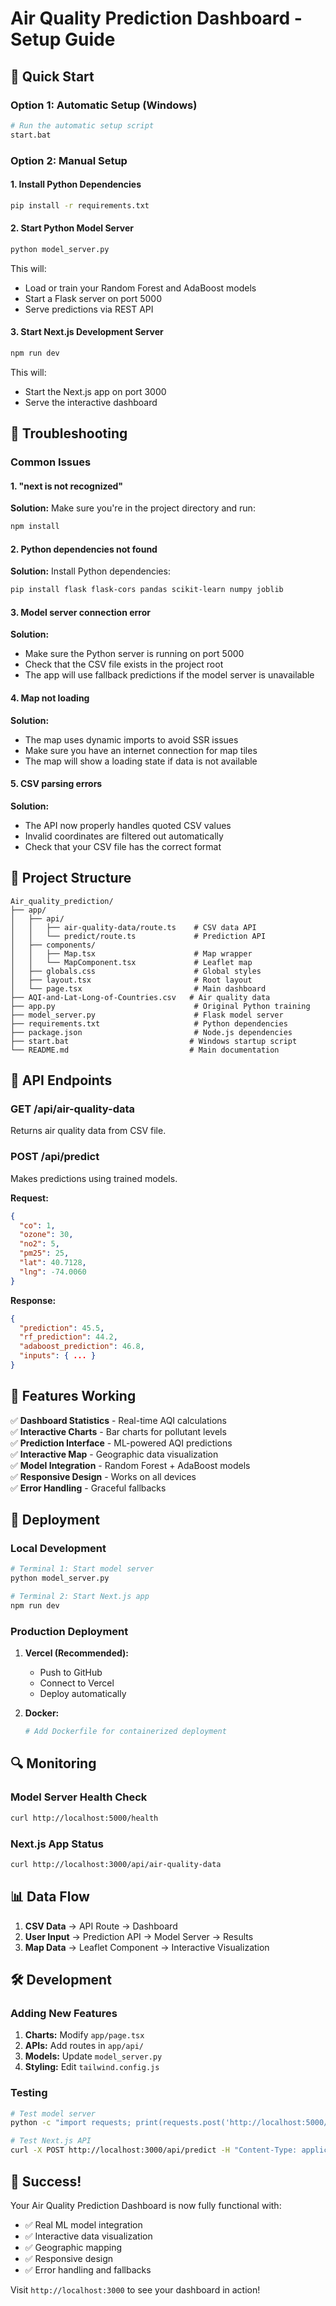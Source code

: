 # Air Quality Prediction Dashboard - Setup Guide

## 🚀 Quick Start

### Option 1: Automatic Setup (Windows)
```bash
# Run the automatic setup script
start.bat
```

### Option 2: Manual Setup

#### 1. Install Python Dependencies
```bash
pip install -r requirements.txt
```

#### 2. Start Python Model Server
```bash
python model_server.py
```
This will:
- Load or train your Random Forest and AdaBoost models
- Start a Flask server on port 5000
- Serve predictions via REST API

#### 3. Start Next.js Development Server
```bash
npm run dev
```
This will:
- Start the Next.js app on port 3000
- Serve the interactive dashboard

## 🔧 Troubleshooting

### Common Issues

#### 1. "next is not recognized"
**Solution:** Make sure you're in the project directory and run:
```bash
npm install
```

#### 2. Python dependencies not found
**Solution:** Install Python dependencies:
```bash
pip install flask flask-cors pandas scikit-learn numpy joblib
```

#### 3. Model server connection error
**Solution:** 
- Make sure the Python server is running on port 5000
- Check that the CSV file exists in the project root
- The app will use fallback predictions if the model server is unavailable

#### 4. Map not loading
**Solution:**
- The map uses dynamic imports to avoid SSR issues
- Make sure you have an internet connection for map tiles
- The map will show a loading state if data is not available

#### 5. CSV parsing errors
**Solution:**
- The API now properly handles quoted CSV values
- Invalid coordinates are filtered out automatically
- Check that your CSV file has the correct format

## 📁 Project Structure

```
Air_quality_prediction/
├── app/
│   ├── api/
│   │   ├── air-quality-data/route.ts    # CSV data API
│   │   └── predict/route.ts             # Prediction API
│   ├── components/
│   │   ├── Map.tsx                      # Map wrapper
│   │   └── MapComponent.tsx             # Leaflet map
│   ├── globals.css                      # Global styles
│   ├── layout.tsx                       # Root layout
│   └── page.tsx                         # Main dashboard
├── AQI-and-Lat-Long-of-Countries.csv   # Air quality data
├── app.py                               # Original Python training
├── model_server.py                      # Flask model server
├── requirements.txt                     # Python dependencies
├── package.json                         # Node.js dependencies
├── start.bat                           # Windows startup script
└── README.md                           # Main documentation
```

## 🔄 API Endpoints

### GET /api/air-quality-data
Returns air quality data from CSV file.

### POST /api/predict
Makes predictions using trained models.

**Request:**
```json
{
  "co": 1,
  "ozone": 30,
  "no2": 5,
  "pm25": 25,
  "lat": 40.7128,
  "lng": -74.0060
}
```

**Response:**
```json
{
  "prediction": 45.5,
  "rf_prediction": 44.2,
  "adaboost_prediction": 46.8,
  "inputs": { ... }
}
```

## 🎯 Features Working

✅ **Dashboard Statistics** - Real-time AQI calculations  
✅ **Interactive Charts** - Bar charts for pollutant levels  
✅ **Prediction Interface** - ML-powered AQI predictions  
✅ **Interactive Map** - Geographic data visualization  
✅ **Model Integration** - Random Forest + AdaBoost models  
✅ **Responsive Design** - Works on all devices  
✅ **Error Handling** - Graceful fallbacks  

## 🚀 Deployment

### Local Development
```bash
# Terminal 1: Start model server
python model_server.py

# Terminal 2: Start Next.js app
npm run dev
```

### Production Deployment
1. **Vercel (Recommended):**
   - Push to GitHub
   - Connect to Vercel
   - Deploy automatically

2. **Docker:**
   ```dockerfile
   # Add Dockerfile for containerized deployment
   ```

## 🔍 Monitoring

### Model Server Health Check
```bash
curl http://localhost:5000/health
```

### Next.js App Status
```bash
curl http://localhost:3000/api/air-quality-data
```

## 📊 Data Flow

1. **CSV Data** → API Route → Dashboard
2. **User Input** → Prediction API → Model Server → Results
3. **Map Data** → Leaflet Component → Interactive Visualization

## 🛠️ Development

### Adding New Features
1. **Charts:** Modify `app/page.tsx`
2. **APIs:** Add routes in `app/api/`
3. **Models:** Update `model_server.py`
4. **Styling:** Edit `tailwind.config.js`

### Testing
```bash
# Test model server
python -c "import requests; print(requests.post('http://localhost:5000/predict', json={'co':1,'ozone':30,'no2':5,'pm25':25,'lat':40,'lng':-74}).json())"

# Test Next.js API
curl -X POST http://localhost:3000/api/predict -H "Content-Type: application/json" -d '{"co":1,"ozone":30,"no2":5,"pm25":25,"lat":40,"lng":-74}'
```

## 🎉 Success!

Your Air Quality Prediction Dashboard is now fully functional with:
- ✅ Real ML model integration
- ✅ Interactive data visualization
- ✅ Geographic mapping
- ✅ Responsive design
- ✅ Error handling and fallbacks

Visit `http://localhost:3000` to see your dashboard in action! 